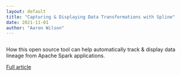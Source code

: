 ```yaml
---
layout: default
title: "Capturing & Displaying Data Transformations with Spline"
date: 2021-11-01
author: "Aaron Wilson"
---
```


<img src="https://ecm.capitalone.com/WCM/tech/spline-header/rdesktop.png" alt="" />

How this open source tool can help automatically track & display data lineage from Apache Spark applications.

[Full article](https://www.capitalone.com/tech/software-engineering/spline-spark-data-lineage/)<br>
